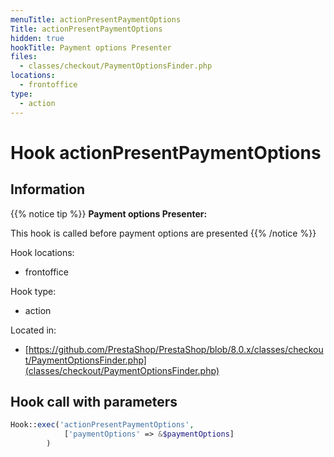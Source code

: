 ```yaml
---
menuTitle: actionPresentPaymentOptions
Title: actionPresentPaymentOptions
hidden: true
hookTitle: Payment options Presenter
files:
  - classes/checkout/PaymentOptionsFinder.php
locations:
  - frontoffice
type:
  - action
---
```


# Hook actionPresentPaymentOptions

## Information

{{% notice tip %}}
**Payment options Presenter:** 

This hook is called before payment options are presented
{{% /notice %}}

Hook locations: 
  - frontoffice

Hook type: 
  - action

Located in: 
  - [https://github.com/PrestaShop/PrestaShop/blob/8.0.x/classes/checkout/PaymentOptionsFinder.php](classes/checkout/PaymentOptionsFinder.php)

## Hook call with parameters

```php
Hook::exec('actionPresentPaymentOptions',
            ['paymentOptions' => &$paymentOptions]
        )
```